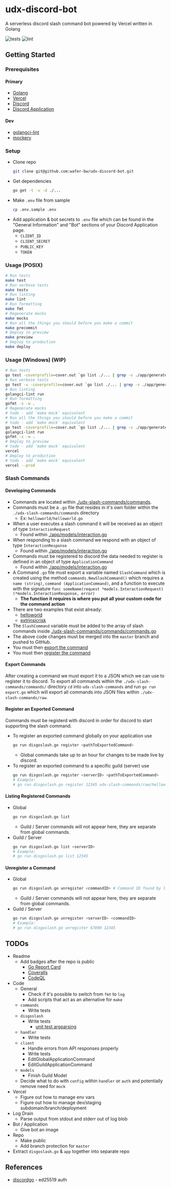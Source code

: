 # udx-discord-bot
A serverless discord slash command bot powered by Vercel written in Golang

![tests](https://github.com/wafer-bw/udx-discord-bot/workflows/tests/badge.svg)
![lint](https://github.com/wafer-bw/udx-discord-bot/workflows/lint/badge.svg)

## Getting Started

### Prerequisites
#### Primary
* [Golang](https://golang.org/dl/)
* [Vercel](https://vercel.com/)
* [Discord](https://discord.com/)
* [Discord Application](https://discord.com/developers/applications)

#### Dev
* [golangci-lint](https://golangci-lint.run/usage/install/#local-installation)
* [mockery](https://github.com/vektra/mockery)

### Setup
- Clone repo
    ```sh
    git clone git@github.com:wafer-bw/udx-discord-bot.git
    ```
- Get dependencies
    ```sh
    go get -t -v -d ./...
    ```
- Make `.env` file from sample
    ```sh
    cp .env.sample .env
    ```
- Add application & bot secrets to `.env` file which can be found in the "General Information" and "Bot" sections of your Discord Application page.
    - `CLIENT_ID`
    - `CLIENT_SECRET`
    - `PUBLIC_KEY`
    - `TOKEN`

### Usage (POSIX)
```sh
# Run tests
make test
# Run verbose tests
make testv
# Run linting
make lint
# Run formatting
make fmt
# Regenerate mocks
make mocks
# Run all the things you should before you make a commit
make precommit
# Deploy to preview
make preview
# Deploy to production
make deploy
```

### Usage (Windows) (WIP)
```sh
# Run tests
go test -coverprofile=cover.out `go list ./... | grep -v ./app/generatedmocks`
# Run verbose tests
go test -v -coverprofile=cover.out `go list ./... | grep -v ./app/generatedmocks`
# Run linting
golangci-lint run
# Run formatting
gofmt -s -w .
# Regenerate mocks
# todo - add `make mock` equivalent
# Run all the things you should before you make a commit
# todo - add `make mock` equivalent
go test -coverprofile=cover.out `go list ./... | grep -v ./app/generatedmocks`
golangci-lint run
gofmt -s -w .
# Deploy to preview
# todo - add `make mock` equivalent
vercel
# Deploy to production
# todo - add `make mock` equivalent
vercel --prod
```

### Slash Commands

#### Developing Commands
- Commands are located within [./udx-slash-commands/commands](./udx-slash-commands/commands).
- Commands must be a `.go` file that resides in it's own folder within the `./udx-slash-commands/commands` directory
    - Ex: `helloworld/helloworld.go`
- When a user executes a slash command it will be received as an object of type `InteractionRequest`
    - Found within [./app/models/interaction.go](./app/models/interaction.go)
- When responding to a slash command we respond with an object of type `InteractionResponse`
    - Found within [./app/models/interaction.go](./app/models/interaction.go)
- Commands must be registered to discord the data needed to register is defined in an object of type `ApplicationCommand`
    - Found within [./app/models/interaction.go](./app/models/interaction.go)
- A Command `.go` file must export a variable named `SlashCommand` which is created using the method `commands.NewSlashCommand()` which requires a `name (string)`, `command (ApplicationCommand)`, and a function to execute with the signature `func someName(request *models.InteractionRequest) (*models.InteractionResponse, error)`
    - **The function it requires is where you put all your custom code for the command action**
- There are two examples that exist already:
    - [helloworld](./udx-slash-commands/commands/helloworld/helloworld.go)
    - [extrinsicrisk](./udx-slash-commands/commands/extrinsicrisk/extrinsicrisk.go)
- The `SlashCommand` variable must be added to the array of slash commands inside [./udx-slash-commands/commands/commands.go](./udx-slash-commands/commands/commands.go)
- The above code changes must be merged into the `master` branch and pushed to GitHub.
- You must then [export the command](#export-commands)
- You must then [register the command](#register-an-exported-command)

#### Export Commands
After creating a command we must export it to a JSON which we can use to register it to discord.
To export all commands within the `./udx-slash-commands/commands/` directory `cd` into `udx-slash-commands` and run `go run export.go` which will export all commands into JSON files within `./udx-slash-commands/raw`.

#### Register an Exported Command
Commands must be registerd with discord in order for discord to start supporting the slash command.
- To register an exported command globally on your application use
    ```sh
    go run disgoslash.go register <pathToExportedCommand>
    ```
    - Global commands take up to an hour for changes to be made live by discord.
- To register an exported command to a specific guild (server) use
    ```sh
    go run disgoslash.go register <serverID> <pathToExportedCommand>
    # Example:
    # go run disgoslash.go register 12345 udx-slash-commands/raw/helloworld.json
    ```

#### Listing Registered Commands
- Global
    ```sh
    go run disgoslash.go list
    ```
    - Guild / Server commands will not appear here, they are separate from global commands.
- Guild / Server
    ```sh
    go run disgoslash.go list <serverID>
    # Example:
    # go run disgoslash.go list 12345
    ```

#### Unregister a Command
- Global
    ```sh
    go run disgoslash.go unregister <commandID> # Command ID found by listing the registered commands
    ```
    - Guild / Server commands will not appear here, they are separate from global commands.
- Guild / Server
    ```sh
    go run disgoslash.go unregister <serverID> <commandID>
    # Example:
    # go run disgoslash.go unregister 67890 12345
    ```

## TODOs
* Readme
    * Add badges after the repo is public
        * [Go Report Card](https://goreportcard.com/)
        * [Coveralls](https://coveralls.io/)
        * [CodeQL](https://github.com/wafer-bw/udx-discord-bot/security)
* Code
    * General
        * Check if it's possible to switch from `fmt` to `log`
        * Add scripts that act as an alternative for `make`
    * `commands`
        * Write tests
    * `disgoslash`
        * Write tests
            * [unit test argparsing](https://github.com/docopt/docopt.go/blob/master/examples/unit_test/unit_test.go)
    * `handler`
        * Write tests
    * `client`
        * Handle errors from API responses properly
        * Write tests
        * EditGlobalApplicationCommand
        * EditGuildApplicationCommand
    * `models`
        * Finish Guild Model
    * Decide what to do with `config` within `handler` or `auth` and potentially remove need for `mock`
* Vercel
    * Figure out how to manage env vars
    * Figure out how to manage dev/staging subdomain/branch/deployment
* Log Drain
    * Parse output from stdout and stderr out of log blob
* Bot / Application
    * Give bot an image
* Repo
    * Make public
    * Add branch protection for `master`
* Extract `disgoslash.go` & `app` together into separate repo

## References
* [discordgo](https://github.com/bwmarrin/discordgo) - ed25519 auth
